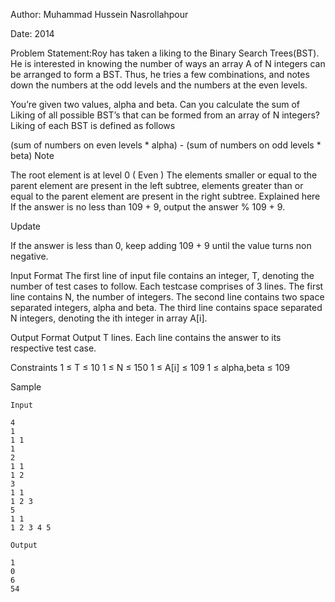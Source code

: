 Author: Muhammad Hussein Nasrollahpour

Date: 2014

Problem Statement:Roy has taken a liking to the Binary Search Trees(BST). He is interested in knowing the number of ways an array A of N integers can be arranged to form a BST. Thus, he tries a few combinations, and notes down the numbers at the odd levels and the numbers at the even levels.

You’re given two values, alpha and beta. Can you calculate the sum of Liking of all possible BST’s that can be formed from an array of N integers? Liking of each BST is defined as follows

(sum of numbers on even levels * alpha) - (sum of numbers on odd levels * beta)
Note

The root element is at level 0 ( Even )
The elements smaller or equal to the parent element are present in the left subtree, elements greater than or equal to the parent element are present in the right subtree. Explained here
If the answer is no less than 109 + 9, output the answer % 109 + 9.

Update

If the answer is less than 0, keep adding 109 + 9 until the value turns non negative.

Input Format
The first line of input file contains an integer, T, denoting the number of test cases to follow.
Each testcase comprises of 3 lines.
The first line contains N, the number of integers.
The second line contains two space separated integers, alpha and beta.
The third line contains space separated N integers, denoting the ith integer in array A[i].

Output Format
Output T lines. Each line contains the answer to its respective test case.

Constraints
1 ≤ T ≤ 10
1 ≤ N ≤ 150
1 ≤ A[i] ≤ 109
1 ≤ alpha,beta ≤ 109

Sample

    Input

    4
    1
    1 1
    1
    2
    1 1
    1 2
    3
    1 1
    1 2 3
    5
    1 1
    1 2 3 4 5

    Output

    1
    0
    6
    54
